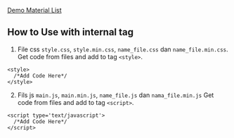 [Demo Material List](https://siwaluh.github.io/TemplateMaterials)
## How to Use with internal tag
1. File css `style.css`, `style.min.css`, `name_file.css` dan `name_file.min.css`.
Get code from files and add to tag `<style>`.
```
<style>
  /*Add Code Here*/
</style>
```
2. Fils js `main.js`, `main.min.js`, `name_file.js` dan `nama_file.min.js`
Get code from files and add to tag `<script>`.
```
<script type='text/javascript'>
  /*Add Code Here*/
</script>
```